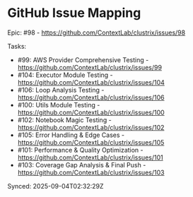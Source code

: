 # GitHub Issue Mapping

Epic: #98 - https://github.com/ContextLab/clustrix/issues/98

Tasks:
- #99: AWS Provider Comprehensive Testing - https://github.com/ContextLab/clustrix/issues/99
- #104: Executor Module Testing - https://github.com/ContextLab/clustrix/issues/104
- #106: Loop Analysis Testing - https://github.com/ContextLab/clustrix/issues/106
- #100: Utils Module Testing - https://github.com/ContextLab/clustrix/issues/100
- #102: Notebook Magic Testing - https://github.com/ContextLab/clustrix/issues/102
- #105: Error Handling & Edge Cases - https://github.com/ContextLab/clustrix/issues/105
- #101: Performance & Quality Optimization - https://github.com/ContextLab/clustrix/issues/101
- #103: Coverage Gap Analysis & Final Push - https://github.com/ContextLab/clustrix/issues/103

Synced: 2025-09-04T02:32:29Z
